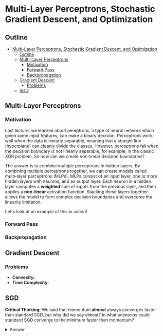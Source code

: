 # Multi-Layer Perceptrons, Stochastic Gradient Descent, and Optimization

## Outline

- [Multi-Layer Perceptrons, Stochastic Gradient Descent, and Optimization](#multi-layer-perceptrons-stochastic-gradient-descent-and-optimization)
  - [Outline](#outline)
  - [Multi-Layer Perceptrons](#multi-layer-perceptrons)
    - [Motivation](#motivation)
    - [Forward Pass](#forward-pass)
    - [Backpropagation](#backpropagation)
  - [Gradient Descent](#gradient-descent)
    - [Problems](#problems)
  - [SGD](#sgd)

## Multi-Layer Perceptrons

### Motivation

Last lecture, we learned about pereptrons, a type of neural network which given some input features, can make a binary decision. Perceptrons work well when the data is linearly separable, meaning that a straight line (hyperplane) can cleanly divide the classes. However, perceptrons fail when the decision boundary is not linearly separable; for example, in the classic XOR problem. So how can we create non-linear decision boundaries?

The answer is to combine multiple perceptrons in hidden layers. By combining multiple perceptrons together, we can create models called multi-layer perceptrons (MLPs). MLPs consist of an input layer, one or more hidden layers with neurons, and an output layer. Each neuron in a hidden layer computes a **weighted** sum of inputs from the previous layer, and then applies a **non-linear** activation function. Stacking these layers together allows the model to form complex decision boundaries and overcome the linearity limitation.

Let's look at an example of this in action!

### Forward Pass

### Backpropagation

## Gradient Descent

### Problems

- **Convexity:**
- **Time Complexity**:

## SGD

**Critical Thinking:** We said that momentum **almost** always converges faster than standard SGD, but why did we say almost? In what scenarios could standard SGD converge to the minimum faster than momentum?

<!-- markdownlint-disable MD033 -->

[//]: # "The line above disables the flagging for inline HTML"

<details>
  <summary>Answer</summary>
  
* **High Momentum Coefficient:** If the momentum coefficient $\mu$ is too high, it can cause the optimizer to overshoot minima or oscillate in narrow valleys. In these cases, standard SGD, despite being slower,may descend towards the minimum more directly and thus faster.
* **Noisy Gradients:** If gradient estimates have a lot of noise that is uncorrelated, momentum can actually hinder progress by following the noise. On the other hand, vanilla SGD ignores the previous noisy gradients.
* **Sharp Curvature:** In regions with flat gradients followed by steep drops (plateaus into ravines), momentum may take longer to adjust to the new gradient, while SGD adapts immediately.
  
</details> <!-- markdownlint-enable MD033 -->
